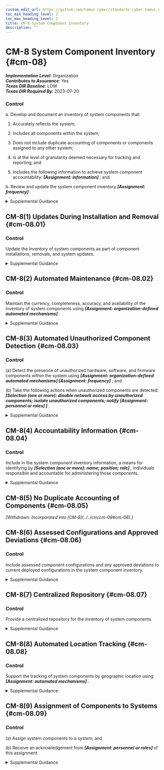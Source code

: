 ```yaml
---
custom_edit_url: https://github.com/tamus-cyber/standards.cyber.tamus.edu/tree/main/static/content/tamus.edu/TAMUS_profile.xml
toc_min_heading_level: 2
toc_max_heading_level: 2
title: CM-8 System Component Inventory
description: ""
---
```


# CM-8 System Component Inventory {#cm-08}

_**Implementation Level**_: Organization\
_**Contributes to Assurance**_: Yes\
_**Texas DIR Baseline**_: LOW\
_**Texas DIR Required By**_: 2023-07-20

### Control

a. Develop and document an inventory of system components that:

1. Accurately reflects the system;

2. Includes all components within the system;

3. Does not include duplicate accounting of components or components assigned to any other system;

4. Is at the level of granularity deemed necessary for tracking and reporting; and

5. Includes the following information to achieve system component accountability: <strong> <em>[Assignment: information]</em> </strong> ; and

b. Review and update the system component inventory <strong> <em>[Assignment: frequency]</em> </strong>.

<details>
  <summary>Supplemental Guidance</summary>

System components are discrete, identifiable information technology assets that include hardware, software, and firmware. Organizations may choose to implement centralized system component inventories that include components from all organizational systems. In such situations, organizations ensure that the inventories include system-specific information required for component accountability. The information necessary for effective accountability of system components includes the system name, software owners, software version numbers, hardware inventory specifications, software license information, and for networked components, the machine names and network addresses across all implemented protocols (e.g., IPv4, IPv6). Inventory specifications include date of receipt, cost, model, serial number, manufacturer, supplier information, component type, and physical location.

</details>

## CM-8(1) Updates During Installation and Removal {#cm-08.01}

### Control

Update the inventory of system components as part of component installations, removals, and system updates.

<details>
  <summary>Supplemental Guidance</summary>

Organizations can improve the accuracy, completeness, and consistency of system component inventories if the inventories are updated as part of component installations or removals or during general system updates. If inventories are not updated at these key times, there is a greater likelihood that the information will not be appropriately captured and documented. System updates include hardware, software, and firmware components.

</details>

## CM-8(2) Automated Maintenance {#cm-08.02}

### Control

Maintain the currency, completeness, accuracy, and availability of the inventory of system components using <strong> <em>[Assignment: organization-defined automated mechanisms]</em> </strong>.

<details>
  <summary>Supplemental Guidance</summary>

Organizations maintain system inventories to the extent feasible. For example, virtual machines can be difficult to monitor because such machines are not visible to the network when not in use. In such cases, organizations maintain as up-to-date, complete, and accurate an inventory as is deemed reasonable. Automated maintenance can be achieved by the implementation of <a xmlns="http://csrc.nist.gov/ns/oscal/1.0" href="#cm-2.2">CM-2(2)</a> for organizations that combine system component inventory and baseline configuration activities.

</details>

## CM-8(3) Automated Unauthorized Component Detection {#cm-08.03}

### Control

(a) Detect the presence of unauthorized hardware, software, and firmware components within the system using <strong> <em>[Assignment: organization-defined automated mechanisms]</em> </strong> <strong> <em>[Assignment: frequency]</em> </strong> ; and

(b) Take the following actions when unauthorized components are detected: <strong> <em>[Selection (one or more): disable network access by unauthorized components; isolate unauthorized components; notify <strong> <em>[Assignment: personnel or roles]</em> </strong> ]</em> </strong>.

<details>
  <summary>Supplemental Guidance</summary>

Automated unauthorized component detection is applied in addition to the monitoring for unauthorized remote connections and mobile devices. Monitoring for unauthorized system components may be accomplished on an ongoing basis or by the periodic scanning of systems for that purpose. Automated mechanisms may also be used to prevent the connection of unauthorized components (see <a xmlns="http://csrc.nist.gov/ns/oscal/1.0" href="#cm-7.9">CM-7(9)</a> ). Automated mechanisms can be implemented in systems or in separate system components. When acquiring and implementing automated mechanisms, organizations consider whether such mechanisms depend on the ability of the system component to support an agent or supplicant in order to be detected since some types of components do not have or cannot support agents (e.g., IoT devices, sensors). Isolation can be achieved , for example, by placing unauthorized system components in separate domains or subnets or quarantining such components. This type of component isolation is commonly referred to as <q xmlns="http://csrc.nist.gov/ns/oscal/1.0">sandboxing.</q> 

</details>

## CM-8(4) Accountability Information {#cm-08.04}

### Control

Include in the system component inventory information, a means for identifying by <strong> <em>[Selection (one or more): name; position; role]</em> </strong> , individuals responsible and accountable for administering those components.

<details>
  <summary>Supplemental Guidance</summary>

Identifying individuals who are responsible and accountable for administering system components ensures that the assigned components are properly administered and that organizations can contact those individuals if some action is required (e.g., when the component is determined to be the source of a breach, needs to be recalled or replaced, or needs to be relocated).

</details>

## CM-8(5) No Duplicate Accounting of Components {#cm-08.05}

<prop xmlns="http://csrc.nist.gov/ns/oscal/1.0" name="status" value="withdrawn">
               <em>[Withdrawn: Incorporated into [CM-8](../../cm/cm-08#cm-08).]</em>
            </prop>
            

## CM-8(6) Assessed Configurations and Approved Deviations {#cm-08.06}

### Control

Include assessed component configurations and any approved deviations to current deployed configurations in the system component inventory.

<details>
  <summary>Supplemental Guidance</summary>

Assessed configurations and approved deviations focus on configuration settings established by organizations for system components, the specific components that have been assessed to determine compliance with the required configuration settings, and any approved deviations from established configuration settings.

</details>

## CM-8(7) Centralized Repository {#cm-08.07}

### Control

Provide a centralized repository for the inventory of system components.

<details>
  <summary>Supplemental Guidance</summary>

Organizations may implement centralized system component inventories that include components from all organizational systems. Centralized repositories of component inventories provide opportunities for efficiencies in accounting for organizational hardware, software, and firmware assets. Such repositories may also help organizations rapidly identify the location and responsible individuals of components that have been compromised, breached, or are otherwise in need of mitigation actions. Organizations ensure that the resulting centralized inventories include system-specific information required for proper component accountability.

</details>

## CM-8(8) Automated Location Tracking {#cm-08.08}

### Control

Support the tracking of system components by geographic location using <strong> <em>[Assignment: automated mechanisms]</em> </strong>.

<details>
  <summary>Supplemental Guidance</summary>

The use of automated mechanisms to track the location of system components can increase the accuracy of component inventories. Such capability may help organizations rapidly identify the location and responsible individuals of system components that have been compromised, breached, or are otherwise in need of mitigation actions. The use of tracking mechanisms can be coordinated with senior agency officials for privacy if there are implications that affect individual privacy.

</details>

## CM-8(9) Assignment of Components to Systems {#cm-08.09}

### Control

(a) Assign system components to a system; and

(b) Receive an acknowledgement from <strong> <em>[Assignment: personnel or roles]</em> </strong> of this assignment.

<details>
  <summary>Supplemental Guidance</summary>

System components that are not assigned to a system may be unmanaged, lack the required protection, and become an organizational vulnerability.

</details>

